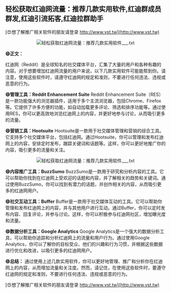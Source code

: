 ## **轻松获取红迪网流量：推荐几款实用软件,红迪群成员群发,红迪引流拓客,红迪拉群助手**

[😍想了解推广相关软件的朋友请登录 http://www.vst.tw](http://www.vst.tw)

 <center><img src="https://vst.tw/MP4/tuiguang/png/6.png" alt="轻松获取红迪网流量：推荐几款实用软件___.txt"></center>

**😄正文：**

红迪网（Reddit）是全球知名的社交媒体平台，汇集了大量的用户和各种有趣的内容。对于想要增加红迪网流量的用户来说，以下几款实用软件可能能帮到你。请注意，使用这些软件时，请遵守红迪网的规定和准则，不要进行任何违法、违规或恶意的行为。

**😄管理工具：Reddit Enhancement Suite**
Reddit Enhancement Suite（RES）是一款功能强大的浏览器插件，适用于多个主流浏览器，包括Chrome、Firefox等。它提供了许多方便的功能，如自动加载更多评论、筛选和排序功能等。通过使用RES，你可以更高效地浏览红迪网上的内容，并更好地参与讨论，从而吸引更多的流量。

**😄营销工具：Hootsuite**
Hootsuite是一款用于社交媒体管理和营销的综合工具。它支持多个社交媒体平台，包括红迪网。通过Hootsuite，你可以管理和发布红迪网上的内容，安排定时发布，跟踪关键词和话题等。这样，你可以更好地推广你的内容，吸引更多的流量和关注。

 <center><img src="https://vst.tw/MP4/tuiguang/png/8.png" alt="轻松获取红迪网流量：推荐几款实用软件___.txt"></center>

**😄内容推广工具：BuzzSumo**
BuzzSumo是一款用于研究和分析内容的工具。它可以帮助你找到在红迪网上受欢迎的话题和内容，并了解相关的趋势和关键词。通过使用BuzzSumo，你可以找到有潜力的话题，并创作相关的内容，从而吸引更多的红迪网用户。

**😄社交互动工具：Buffer**
Buffer是一款用于社交媒体互动的工具。它可以帮助你管理和发布红迪网上的内容，并与其他用户进行互动。通过Buffer，你可以定时发布内容、回复评论，并参与讨论。这样，你可以积极参与红迪网社区，增加曝光度和流量。

**😄数据分析工具：Google Analytics**
Google Analytics是一个强大的数据分析工具，可以帮助你追踪和分析红迪网上的流量和用户行为。通过使用Google Analytics，你可以了解你的目标受众、他们的兴趣和行为习惯，并根据这些数据进行优化和改进，以吸引更多的红迪网用户。

**😄总结：**
通过使用上述几款实用软件，你可以更好地管理、推广和分析你在红迪网上的内容，从而增加流量和关注度。然而，请记住，在使用这些软件时，要遵守红迪网的规定和准则，不要进行任何违法、违规或恶意的行为。

[😍想了解推广相关软件的朋友请登录 http://www.vst.tw](http://www.vst.tw)




